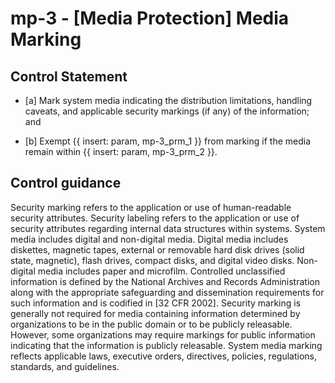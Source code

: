 # mp-3 - \[Media Protection\] Media Marking

## Control Statement

- \[a\] Mark system media indicating the distribution limitations, handling caveats, and applicable security markings (if any) of the information; and

- \[b\] Exempt {{ insert: param, mp-3_prm_1 }} from marking if the media remain within {{ insert: param, mp-3_prm_2 }}.

## Control guidance

Security marking refers to the application or use of human-readable security attributes. Security labeling refers to the application or use of security attributes regarding internal data structures within systems. System media includes digital and non-digital media. Digital media includes diskettes, magnetic tapes, external or removable hard disk drives (solid state, magnetic), flash drives, compact disks, and digital video disks. Non-digital media includes paper and microfilm. Controlled unclassified information is defined by the National Archives and Records Administration along with the appropriate safeguarding and dissemination requirements for such information and is codified in [32 CFR 2002]. Security marking is generally not required for media containing information determined by organizations to be in the public domain or to be publicly releasable. However, some organizations may require markings for public information indicating that the information is publicly releasable. System media marking reflects applicable laws, executive orders, directives, policies, regulations, standards, and guidelines.
